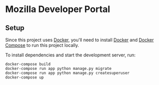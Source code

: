 # Mozilla Developer Portal

## Setup

Since this project uses [Docker](https://www.docker.com/), you'll need to install [Docker](https://hub.docker.com/search?q=&type=edition&offering=community) and [Docker Compose](https://docs.docker.com/compose/install/) to run this project locally.

To install dependencies and start the development server, run:

```shell
docker-compose build
docker-compose run app python manage.py migrate
docker-compose run app python manage.py createsuperuser
docker-compose up
```

